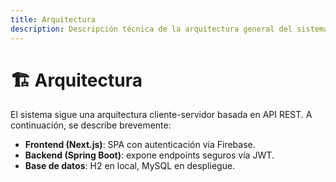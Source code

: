 ```yaml
---
title: Arquitectura
description: Descripción técnica de la arquitectura general del sistema.
---
```


# 🏗️ Arquitectura

El sistema sigue una arquitectura cliente-servidor basada en API REST. A continuación, se describe brevemente:

- **Frontend (Next.js)**: SPA con autenticación vía Firebase.
- **Backend (Spring Boot)**: expone endpoints seguros vía JWT.
- **Base de datos**: H2 en local, MySQL en despliegue.
